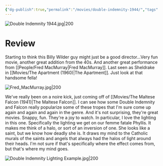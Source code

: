 ```yaml
---
{"dg-publish":true,"permalink":"/movies/double-indemnity-1944/","tags":["movies"],"created":"2024-06-18","updated":"2025-03-13"}
---
```



![Double Indemnity 1944.jpg|200](/img/user/_sys/Attachments/Double%20Indemnity%201944.jpg)

# Review

Starting to think this Billy Wilder guy might just be a good director...Very fun movie, another great addition from the 40s. And another great performance from [[People/Fred MacMurray\|Fred MacMurray]]. Last seen as Sheldrake in [[Movies/The Apartment (1960)\|The Apartment]]. Just look at that handsome fella!

![Fred_MacMurray.jpg|200](/img/user/_sys/Attachments/Fred_MacMurray.jpg)

We've really been on a noire kick, just coming off of [[Movies/The Maltese Falcon (1941)\|The Maltese Falcon]]. I can see how some Double Indemnity and Falcon really popularize some of these tropes that I'm sure come up again and again and again in the genre. And it's not surprising, they're great movies. Snappy, fun. They're a joy to watch. In particular, I love the lighting in this one. Specifically the lighting we get on our femme fatale Phyllis. It makes me think of a halo, or sort of an inversion of one. She looks like a saint, but we know how deadly she is. It draws my mind to the Catholic murals of the saints and angels that always had the halos of light around their heads. I'm not sure if that's specifically where the effect comes from, but that's where my mind goes.

![Double Indemnity Lighting Example.jpg|200](/img/user/_sys/Attachments/Double%20Indemnity%20Lighting%20Example.jpg)
